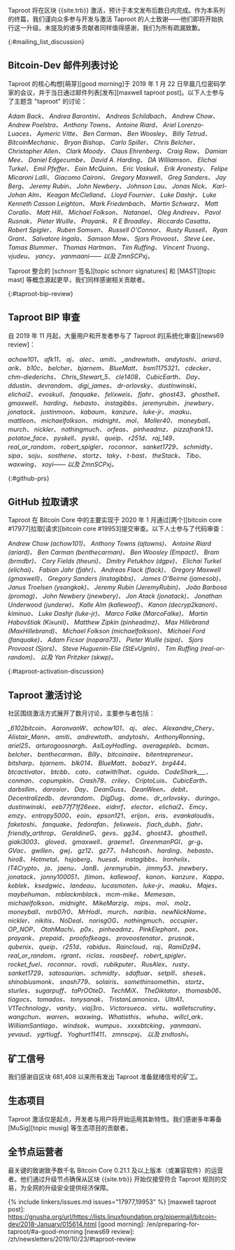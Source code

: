 Taproot 将在区块 {{site.trb}} 激活，预计于本文发布后数日内完成。作为本系列的终篇，我们谨向众多参与开发与激活 Taproot 的人士致谢——他们即将开始执行这一升级。未提及的诸多贡献者同样值得感谢，我们为所有疏漏致歉。

{:#mailing_list_discussion}
## Bitcoin-Dev 邮件列表讨论

Taproot 的核心构想[萌芽][good morning]于 2019 年 1 月 22 日早晨几位密码学家的会议，并于当日通过邮件列表[发布][maxwell taproot post]。以下人士参与了主题含 "taproot" 的讨论：

<i>
Adam Back、
Andrea Barontini、
Andreas Schildbach、
Andrew Chow、
Andrew Poelstra、
Anthony Towns、
Antoine Riard、
Ariel Lorenzo-Luaces、
Aymeric Vitte、
Ben Carman、
Ben Woosley、
Billy Tetrud、
BitcoinMechanic、
Bryan Bishop、
Carlo Spiller、
Chris Belcher、
Christopher Allen、
Clark Moody、
Claus Ehrenberg、
Craig Raw、
Damian Mee、
Daniel Edgecumbe、
David A. Harding、
DA Williamson、
Elichai Turkel、
Emil Pfeffer、
Eoin McQuinn、
Eric Voskuil、
Erik Aronesty、
Felipe Micaroni Lalli、
Giacomo Caironi、
Gregory Maxwell、
Greg Sanders、
Jay Berg、
Jeremy Rubin、
John Newbery、
Johnson Lau、
Jonas Nick、
Karl-Johan Alm、
Keagan McClelland、
Lloyd Fournier、
Luke Dashjr、
Luke Kenneth Casson Leighton、
Mark Friedenbach、
Martin Schwarz、
Matt Corallo、
Matt Hill、
Michael Folkson、
Natanael、
Oleg Andreev、
Pavol Rusnak、
Pieter Wuille、
Prayank、
R E Broadley、
Riccardo Casatta、
Robert Spigler、
Ruben Somsen、
Russell O'Connor、
Rusty Russell、
Ryan Grant、
Salvatore Ingala、
Samson Mow、
Sjors Provoost、
Steve Lee、
Tamas Blummer、
Thomas Hartman、
Tim Ruffing、
Vincent Truong、
vjudeu、
yancy、
yanmaani——
以及
ZmnSCPxj。
</i>

Taproot 整合的 [schnorr 签名][topic schnorr signatures] 和 [MAST][topic mast] 等概念源起更早，我们同样感谢相关贡献者。

{:#taproot-bip-review}
## Taproot BIP 审查

自 2019 年 11 月起，大量用户和开发者参与了 Taproot 的[系统化审查][news69 review]：

<i>
achow101、
afk11、
aj、
alec、
amiti、
_andrewtoth、
andytoshi、
ariard、
arik、
b10c、
belcher、
bjarnem、
BlueMatt、
bsm1175321、
cdecker、
chm-diederichs、
Chris_Stewart_5、
cle1408、
CubicEarth、
Day、
ddustin、
devrandom、
digi_james、
dr-orlovsky、
dustinwinski、
elichai2、
evoskuil、
fanquake、
felixweis、
fjahr、
ghost43、
ghosthell、
gmaxwell、
harding、
hebasto、
instagibbs、
jeremyrubin、
jnewbery、
jonatack、
justinmoon、
kabaum、
kanzure、
luke-jr、
maaku、
mattleon、
michaelfolkson、
midnight、
mol、
Moller40、
moneyball、
murch、
nickler、
nothingmuch、
orfeas、
pinheadmz、
pizzafrank13、
potatoe_face、
pyskell、
pyskl、
queip、
r251d、
raj_149、
real_or_random、
robert_spigler、
roconnor、
sanket1729、
schmidty、
sipa、
soju、
sosthene、
stortz、
taky、
t-bast、
theStack、
Tibo、
waxwing、
xoyi——
以及
ZmnSCPxj。
</i>

{:#github-prs}
## GitHub 拉取请求

Taproot 在 Bitcoin Core 中的主要实现于 2020 年 1 月通过[两个][bitcoin core #17977]拉取[请求][bitcoin core #19953]提交审查。以下人士参与了代码审查：

<i>
Andrew Chow (achow101)、
Anthony Towns (ajtowns)、
Antoine Riard (ariard)、
Ben Carman (benthecarman)、
Ben Woosley (Empact)、
Bram (brmdbr)、
Cory Fields (theuni)、
Dmitry Petukhov (dgpv)、
Elichai Turkel (elichai)、
Fabian Jahr (fjahr)、
Andreas Flack (flack)、
Gregory Maxwell (gmaxwell)、
Gregory Sanders (instagibbs)、
James O'Beirne (jamesob)、
Janus Troelsen (ysangkok)、
Jeremy Rubin (JeremyRubin)、
João Barbosa (promag)、
John Newbery (jnewbery)、
Jon Atack (jonatack)、
Jonathan Underwood (junderw)、
Kalle Alm (kallewoof)、
Kanon (decryp2kanon)、
kiminuo、
Luke Dashjr (luke-jr)、
Marco Falke (MarcoFalke)、
Martin Habovštiak (Kixunil)、
Matthew Zipkin (pinheadmz)、
Max Hillebrand (MaxHillebrand)、
Michael Folkson (michaelfolkson)、
Michael Ford (fanquake)、
Adam Ficsor (nopara73)、
Pieter Wuille (sipa)、
Sjors Provoost (Sjors)、
Steve Huguenin-Elie (StEvUgnIn)、
Tim Ruffing (real-or-random)、
以及
Yan Pritzker (skwp)。
</i>

{:#taproot-activation-discussion}
## Taproot 激活讨论

社区围绕激活方式展开了数月讨论，主要参与者包括：

<i>
_6102bitcoin、
AaronvanW、
achow101、
aj、
alec、
Alexandre_Chery、
Alistair_Mann、
amiti、
andrewtoth、
andytoshi、
AnthonyRonning、
ariel25、
arturogoosnargh、
AsILayHodling、
averagepleb、
bcman、
belcher、
benthecarman、
Billy、
bitcoinaire、
bitentrepreneur、
bitsharp、
bjarnem、
blk014、
BlueMatt、
bobazY、
brg444、
btcactivator、
btcbb、
cato、
catwith1hat、
cguida、
CodeShark___、
conman、
copumpkin、
Crash78、
criley、
CriptoLuis、
CubicEarth、
darbsllim、
darosior、
Day、
DeanGuss、
DeanWeen、
debit、
Decentralizedb、
devrandom、
DigDug、
dome、
dr_orlovsky、
duringo、
dustinwinski、
eeb77f71f26eee、
eidnrf、
elector、
elichai2、
Emcy、
emzy、
entropy5000、
eoin、
epson121、
erijon、
eris、
evankaloudis、
faketoshi、
fanquake、
fedorafan、
felixweis、
fiach_dubh、
fjahr、
friendly_arthrop、
GeraldineG、
gevs、
gg34、
ghost43、
ghosthell、
giaki3003、
gloved、
gmaxwell、
graeme1、
GreenmanPGI、
gr-g、
GVac、
gwillen、
gwj、
gz12、
gz77、
h4shcash、
harding、
hebasto、
hiro8、
Hotmetal、
hsjoberg、
huesal、
instagibbs、
Ironhelix、
IT4Crypto、
ja、
jaenu、
JanB、
jeremyrubin、
jimmy53、
jnewbery、
jonatack、
jonny100051、
jtimon、
kallewoof、
kanon、
kanzure、
Kappa、
keblek、
ksedgwic、
landeau、
lucasmoten、
luke-jr、
maaku、
Majes、
maybehuman、
mblackmblack、
mcm-mike、
Memesan、
michaelfolkson、
midnight、
MikeMarzig、
mips、
mol、
molz、
moneyball、
mrb07r0、
MrHodl、
murch、
naribia、
newNickName、
nickler、
nikitis、
NoDeal、
norisgOG、
nothingmuch、
occupier、
OP_NOP、
OtahMachi、
p0x、
pinheadmz、
PinkElephant、
pox、
prayank、
prepaid、
proofofkeags、
provoostenator、
prusnak、
qubenix、
queip、
r251d、
rabidus、
Raincloud、
raj、
RamiDz94、
real_or_random、
rgrant、
riclas、
roasbeef、
robert_spigler、
rocket_fuel、
roconnor、
rovdi、
rubikputer、
RusAlex、
rusty、
sanket1729、
satosaurian、
schmidty、
sdaftuar、
setpill、
shesek、
shinobiusmonk、
snash779、
solairis、
somethinsomethin、
stortz、
sturles、
sugarpuff、
taPrOOteD、
TechMiX、
TheDiktator、
thomasb06、
tiagocs、
tomados、
tonysanak、
TristanLamonica、
UltrA1、
V1Technology、
vanity、
viaj3ro、
Victorsueca、
virtu、
walletscrutiny、
wangchun、
warren、
waxwing、
Whatisthis、
whuha、
willcl_ark、
WilliamSantiago、
windsok、
wumpus、
xxxxbtcking、
yanmaani、
yevaud、
ygrtiugf、
Yoghurt11411、
zmnscpxj、
以及
zndtoshi。
</i>

## 矿工信号

我们感谢自区块 681,408 以来所有发出 Taproot 准备就绪信号的矿工。

## 生态项目

Taproot 激活仅是起点，开发者与用户将开始运用其新特性。我们感谢多年筹备 [MuSig][topic musig] 等生态项目的贡献者。

## 全节点运营者

最关键的致谢致予数千名 Bitcoin Core 0.21.1 及以上版本（或兼容软件）的运营者。他们通过升级节点确保从区块 {{site.trb}} 开始仅接受符合 Taproot 规则的交易，为全网的升级安全提供经济保障。

{% include linkers/issues.md issues="17977,19953" %}
[maxwell taproot post]: https://gnusha.org/url/https://lists.linuxfoundation.org/pipermail/bitcoin-dev/2018-January/015614.html
[good morning]: /en/preparing-for-taproot/#a-good-morning
[news69 review]: /zh/newsletters/2019/10/23/#taproot-review
